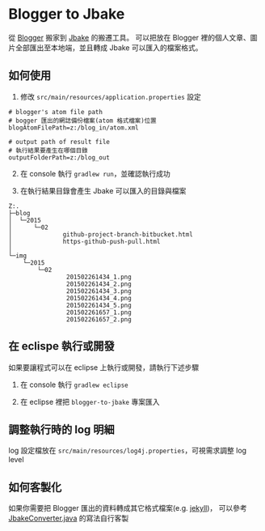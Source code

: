 # Blogger to Jbake

從 [Blogger](https://www.blogger.com) 搬家到 [Jbake](http://www.jbake.org/) 的搬遷工具。
可以把放在 Blogger 裡的個人文章、圖片全部匯出至本地端，並且轉成 Jbake 可以匯入的檔案格式。

## 如何使用

1. 修改 `src/main/resources/application.properties` 設定

  ```
  # blogger's atom file path
  # bogger 匯出的網誌備份檔案(atom 格式檔案)位置
  blogAtomFilePath=z:/blog_in/atom.xml

  # output path of result file
  # 執行結果要產生在哪個目錄
  outputFolderPath=z:/blog_out
  ```

2. 在 console 執行 `gradlew run`，並確認執行成功

3. 在執行結果目錄會產生 Jbake 可以匯入的目錄與檔案

  ```
  Z:.
  ├─blog
  │  └─2015
  │      └─02
  │              github-project-branch-bitbucket.html
  │              https-github-push-pull.html
  │
  └─img
      └─2015
          └─02
                  201502261434_1.png
                  201502261434_2.png
                  201502261434_3.png
                  201502261434_4.png
                  201502261434_5.png
                  201502261657_1.png
                  201502261657_2.png
  ```

## 在 eclispe 執行或開發

如果要讓程式可以在 eclipse 上執行或開發，請執行下述步驟

1. 在 console 執行 `gradlew eclipse`

2. 在 eclipse 裡把 `blogger-to-jbake` 專案匯入

## 調整執行時的 log 明細

log 設定檔放在 `src/main/resources/log4j.properties`，可視需求調整 log level

## 如何客製化

如果你需要把 Blogger 匯出的資料轉成其它格式檔案(e.g. [jekyll](http://jekyllrb.com/))，
可以參考  [JbakeConverter.java](https://github.com/cloudtu/blogger-to-jbake/blob/master/src/main/java/cloudtu/blog/JbakeConverter.java) 的寫法自行客製
